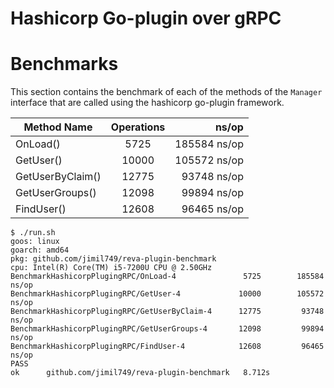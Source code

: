 # Hashicorp Go-plugin over gRPC


# Benchmarks

This section contains the benchmark of each of the methods of the `Manager` interface that are called using the hashicorp go-plugin framework.

| Method Name                       | Operations  | ns/op       |
| -------------------------- |:-----------:| -----------:|
| OnLoad()                   | 5725        | 185584 ns/op  |
| GetUser()                  | 10000       | 105572 ns/op |
| GetUserByClaim()           | 12775       | 93748 ns/op |
| GetUserGroups()            | 12098       | 99894 ns/op |
| FindUser()                 | 12608      | 96465 ns/op |


```
$ ./run.sh
goos: linux
goarch: amd64
pkg: github.com/jimil749/reva-plugin-benchmark
cpu: Intel(R) Core(TM) i5-7200U CPU @ 2.50GHz
BenchmarkHashicorpPlugingRPC/OnLoad-4         	    5725	    185584 ns/op
BenchmarkHashicorpPlugingRPC/GetUser-4        	   10000	    105572 ns/op
BenchmarkHashicorpPlugingRPC/GetUserByClaim-4 	   12775	     93748 ns/op
BenchmarkHashicorpPlugingRPC/GetUserGroups-4  	   12098	     99894 ns/op
BenchmarkHashicorpPlugingRPC/FindUser-4       	   12608	     96465 ns/op
PASS
ok  	github.com/jimil749/reva-plugin-benchmark	8.712s

```